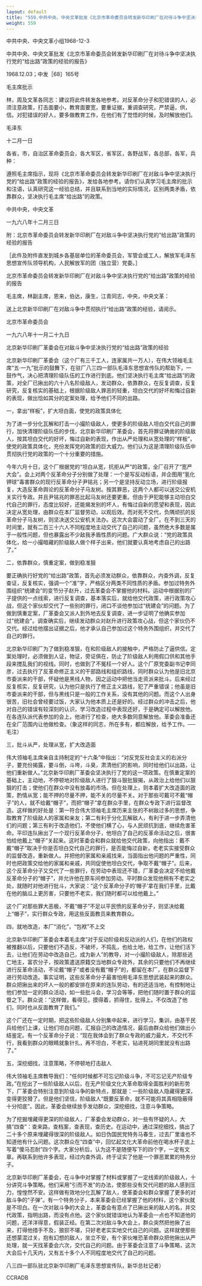 ```yaml
---
layout: default
title: "559.中共中央、中央文革批发《北京市革命委员会转发新华印刷厂在对待斗争中坚决执行党的“给出路”政策的经验的报告》"
weight: 559
---
```


中共中央、中央文革小组1968-12-3

中共中央、中央文革批发《北京市革命委员会转发新华印刷厂在对待斗争中坚决执行党的“给出路”政策的经验的报告》

1968.12.03；中发［68］165号

毛主席批示

林，周及文革各同志：建议将此件转发各地参考。对反革命分子和犯错误的人，必须注意政策，打击面要小，教育面要宽，要重证据，重调查研究，严禁逼，供，信。对犯错误的好人，要多做教育工作，在他们有了觉悟的时候，及时解放他们。

毛泽东

十二月一日

各省，市，自治区革命委员会，各大军区，省军区，各野战军，各总部，各军，兵种：

遵照毛主席指示，现将《北京市革命委员会转发新华印刷厂在对敌斗争中坚决执行党的“给出路”政策的经验的报告》，发给各地参考。请你们认真学习毛主席的批示和注语，认真研究这一经验总结，并且联系到当地的实际情况，区别两类矛盾，依靠群众，坚决执行毛主席“给出路”的政策。

中共中央，中央文革

一九六八年十二月三日

附：北京市革命委员会转发新华印刷厂在对敌斗争中坚决执行党的“给出路”政策的经验的报告

［此件及附件直发到城乡各基层单位的革命委员会，军管会或工人，解放军毛泽东思想宣传队领导机构，人民解放军的团（独立营）党委。］

北京市革命委员会转发新华印刷厂在对敌斗争中坚决执行党的“给出路”政策的经验的报告

毛主席，林副主席，恩来，伯达，康生，江青同志，中央，中央文革：

送上北京新华印刷厂在对敌斗争中贯彻执行“给出路”政策的经验，请阅示。

北京市革命委员会

一九六八年十一月二十九日

北京新华印刷厂革委会在对敌斗争中坚决执行党的“给出路”政策的经验

北京新华印刷厂革委会（这个厂有三千工人，连家属共一万人），在伟大领袖毛主席“五·一九”批示的鼓舞下，在驻厂八三四一部队毛泽东思想宣传队的帮助下，一鼓作气，决心把清理阶级队伍的工作进行到底。他们坚决执行毛主席“给出路”的政策，对全厂已揪出的六十八名阶级敌人，发动群众，依靠群众，在反复调查，反复研究，反复核实的基础上，根据阶级敌人罪恶的轻重，坦白交代的好坏和悔过自新的表现，做出恰如其分的定案处理，给予他们不同的出路。

一，拿出“样板”，扩大坦白面，使党的政策具体化

为了进一步分化瓦解和打击一小撮阶级敌人，使更多的阶级敌人坦白交代自己的罪行，加快清理阶级队伍的步伐，北京新华印刷厂革委会，首先将罪证确凿的阶级敌人，按其坦白交代的好坏，悔过自新的表现，作出从严处理和从宽处理的“样板”，使党的政策具体化，充份发挥党的政策的巨大威力。他们认为这是清理阶级队伍中贯彻执行党的政策的一个十分重要的措施。

今年六月十日，这个厂根据党的“坦白从宽，抗拒从严”的政策，全厂召开了“宽严大会”。会上对两个反革命分子分别做了处理：一个是写反动标语，并企图用“氢化钾球”毒害群众的现行反革命分子尹铭兆；另一个是坚持反动立场，进行阶级报复，大造反革命舆论的反革命分子马友树。按其罪恶，这两个人都可以送交公安机关实行专政。并且尹铭兆的罪恶比起马友树还要更重。但由于尹犯能够主动坦白交代自己的罪行，态度比较好，还能揭发别的坏人，有悔过自新的愿望和表现，因此决定从宽处理，由群众在本厂监督劳动，以观后效。而对死不交代，负隅顽抗的反革命分子马友树，则坚决送交公安机关法办。这次大会震动了全厂。在不到三天的时间里，就有二百三十六人不同程度地主动交代了自己的问题，虽然绝大多数是属于一般性问题，但也暴露出不少敌我矛盾性质的问题。广大群众说：“党的政策具体化，给一小撮暗藏的阶级敌人做个样子出来，他们就要认真地考虑自己的出路了。”

二，依靠群众，慎重定案，做到稳准狠

要正确执行好党的“给出路”政策，首先必须发动群众，依靠群众，内查外调，反复查证，反复核实，强调一个“准”字，严格区分两类不同性质的矛盾。参加过特务外围组织“统建会”的变节分子赵升，过去革委会不掌握他的材料。运动中根据别的厂子提供的一点线索，进行反复调查，基本落实后，就给他交代政策，进行政策攻心战，但这个家伙却交代了一些别的罪行，闭口不谈他参加过“统建会”的问题。为了做到慎重定案，厂革委会又派人到外地去反复调查，进一步证明了他确实参加过"统建会"。调查确实后，继续发动群众对赵升进行政策攻心战，但这个家伙仍不交代。经过给他摆出证据之后，他才承认自己参加过这个特务外围组织，并交代了自己的罪行。

北京新华印刷厂为了做到稳准狠，在和阶级敌人的接触中，严格防止了逼供信。定案处理时，必须做到人证，物证，旁证俱在，防止了阶级敌人利用假口供和其他手段来搅乱我们的视线。同时，也做到了不冤枉一个好人。这个厂原党委副书记李同彦，过去执行了反革命修正主义的干部路线和组织路线，同时群众认为他是旧北京市委派来的干部，怀疑他是黑线人物，因之运动中把他当走资派来批斗。后来经过反复核实，反复研究，认为他只是执行了修正主义路线，犯了严重错误；他虽是旧市委派来的干部，但与黑线只是一般的工作关系，没有其他的问题。而这个人出身很苦，旧社会曾经要过饭，大家认为他本质上还是好的。经过群众的冲击之后，他对自己的错误有较深刻的认识，学习改造过程中表现还好，于是确定可以解放他。在各连队派代表参加的会上，他进行了检查，绝大多数同意解放他。革委会准备还在全厂范围内让他做检查。（象这样的同志，所在多有，都应解放，给予工作。──毛注）

三，批斗从严，处理从宽，扩大改造面

伟大领袖毛主席亲自主持制定的“十六条”中指出：“对反党反社会主义的右派分子，要充份揭露，要斗倒，斗垮，斗臭，肃清他们的影响，同时给他们以出路，让他们重新做人。”北京新华印刷厂革委会坚决执行了党的这一项政策。在慎重定案的基础上，主动地，不停顿地对阶级敌人进行了狠斗狠批狠揭，从政治上给他们以狠狠的打击；使他们在群众中没有放毒的市场。但在处理上，则本着扩大改造面的政策，酌情从宽；能不押的尽量不押，能不关的尽量不关。对于那些可戴可不戴“帽子”的人，就不给戴“帽子”，而把“帽子”拿在群众手里，在群众专政下进行监督改造。这样做的好处是：第一符合伟大领袖毛主席历来主张的不树敌过多的思想，争取教育了阶级敌人的家属和亲友；第二有利于分化瓦解敌人，有利于进一步弄清他们的问题；第三有利于改造他们，不使他们横了心，与人民顽抗到底，继续危害革命。平印连队揪出了一个现行反革命分子，他坦白了自己的反革命活动之后，很害怕给他戴上“帽子”关起来。这时革委会和群众就给他交代政策，向他指出：戴不戴“帽子”取决于你是否坦白交代自己的罪行，是否能悔过自新，老老实实接受群众的监督改造，重新做人。并把他的家属和亲戚找来，当面指出他问题的严重性，同时也把政策交给他的家属和亲戚，共同促使他坦白交代，争取不戴“帽子”。后来，这个反革命分子又交代了一些罪行，在劳动中表现还不错，厂革委会决定不给他戴反革命分子的“帽子”，并允许他在原车间参加劳动。平时群众发现他稍有不老实之处，就随时对他进行批斗，大家说：“这个反革命分子的‘帽子’拿在我们手里，比戴在他的脑瓜上更厉害，只要他不老实，我们随时都可以给他戴上。”

这个厂对那些罪大恶极，不戴“帽子”不足以平民愤的反革命分子，则坚决给戴上“帽子”，实行群众专政，用这些反面教员来教育群众。

四，就地改造，本厂“消化”，“包袱”不上交

北京新华印刷厂革委会本着毛主席“对于反动阶级和反动派的人们，在他们的政权被推翻以后，只要他们不造反，不破坏，不捣乱，也给土地，给工作，让他们活下去，让他们在劳动中改造自己，成为新人”的教导，对一小撮阶级敌人，除那些逃亡地主，富农分子，按政策遣送原籍交当地群众专政外，其余的只要他们不再继续进行反革命活动，不论戴“帽子”或者没有戴“帽子”的，都留在本厂，在群众监督下进行劳动改造。事实证明，这些反革命分子最害怕用毛泽东思想武装起来的群众。群众把揪出来的坏人一般的都安排在原来的连队劳动，有的还适当地，有控制地让他们参加一定的群众活动，如一些批斗会，学习会等等，把他们随时置于群众的监督之下。群众说：“这样做，看得见，摸得着，抓得住，批得上。不仅改造了他们，同时也从反面教育了我们。”

这个厂还在一定时期，把这些阶级敌人分别集中起来，进行学习，集训，由基干民兵给他们上课，让他们坦白问题，汇报自己的改造情况，最后由群众给他们做出小结鉴定。有一个反革命分子说：“现在我体会到了群众专政的威力最大，不交代不行，我看到群众的眼睛就象针扎，再不坦白，不老实，钻进死胡同里就没有出路了。”

五，深挖细找，注意策略，不停顿地打击敌人

伟大领袖毛主席教导我们：“任何时候都不可忘记阶级斗争，不可忘记无产阶级专政。”在挖出了一些阶级敌人以后，在无产阶级文化大革命取得全面胜利的新形势下，厂革委会特别注意到阶级斗争的新特点，那就是：一些阶级敌人隐藏得更深，变得更狡猾了。但是他们坚信，阶级敌人“既要反革命，就不可能将其真相隐蔽得十分彻底”。因此，革委会继续放手发动群众，深挖细找，注意斗争策略。

为了挖掘埋藏得更深的阶级敌人，厂革委会发动群众，对一些有怀疑的人，大搞“四查”：查来路，查档案，查表现，查历史。在运动中，通过深挖细找，搞出了二十多个原来埋藏得很深的阶级敌人。如日伪国民党特务马春生，过去厂里谁也不知道他有什么问题。这次群众在“四查”中，回忆起文化大革命前他在喝水杯子底上写着“傻马忍耐”四个字。大家分析后，认为这不是随便写下的四个字，一定有文章。再联系到他许多表现，经过内查外调，终于证实了他是一个罪恶累累的特务分子。

北京新华印刷厂革委会，在斗争中对掌握了材料或掌握了一定线索的阶级敌人，十分讲究斗争策略。他们采用"引而不发"的办法，使那些没有交代问题的敌人感到压力，惶惶然不安。这样做有效地分化瓦解了敌人，使革委会和群众掌握了更多的对敌斗争的“子弹”。有一个特务分子，本来革委会已经掌握了他的材料，这个家伙就是不坦白。在一次对敌斗争的大会上，革委会有意点了已揪出来的敌人的名，并交代政策，指明出路，而没有点他。这个家伙就错误地认为革委会一点也不知道他的问题，还洋洋得意，假装正经。在第二次对敌斗争大会上，群众突然把他揪了出来，打得他措手不及，狼狈不堪，只好老老实实地交代自己的问题。这样就使那些还想蒙混过关，抱有幻想的敌人，坐立不安，有个家伙唯恐革命群众把他揪出从严处理，就一天找革委会六次，交代自己的问题。由于革委会注意了斗争策略，这次大会后十几天内，又有五十多个人不同程度地交代了自己的问题。

八三四一部队驻北京新华印刷厂毛泽东思想宣传队，新华总社记者）

CCRADB

